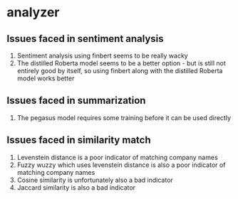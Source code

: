 # analyzer

## Issues faced in sentiment analysis
1. Sentiment analysis using finbert seems to be really wacky
2. The distilled Roberta model seems to be a better option - but is still not entirely good by itself,
so using finbert along with the distilled Roberta model works better

## Issues faced in summarization
1. The pegasus model requires some training before it can be used directly

## Issues faced in similarity match
1. Levenstein distance is a poor indicator of matching company names
2. Fuzzy wuzzy which uses levenstein distance is also a poor indicator of matching company names
3. Cosine similarity is unfortunately also a bad indicator
4. Jaccard similarity is also a bad indicator

